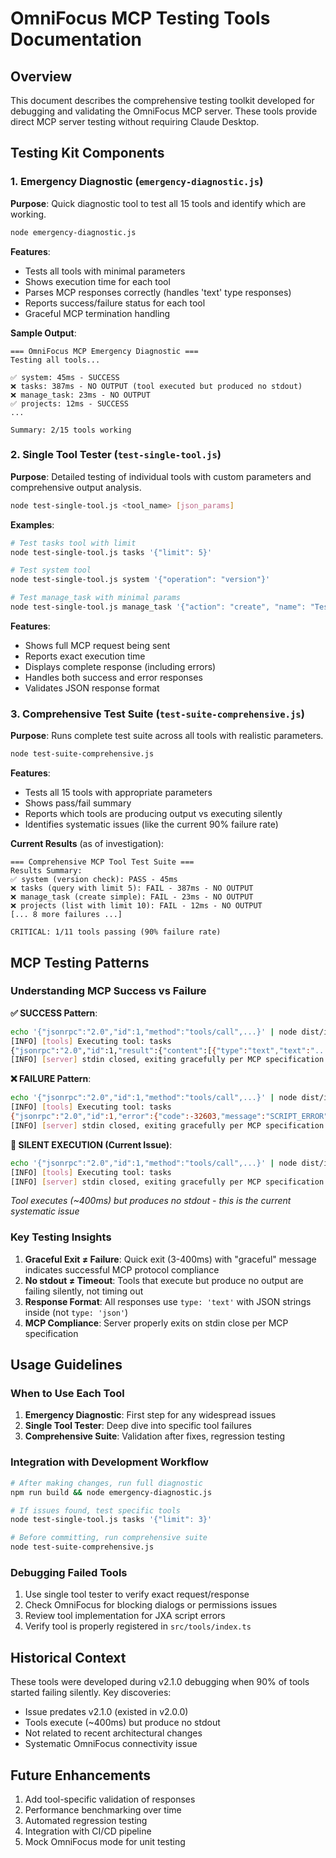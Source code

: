 # OmniFocus MCP Testing Tools Documentation

## Overview
This document describes the comprehensive testing toolkit developed for debugging and validating the OmniFocus MCP server. These tools provide direct MCP server testing without requiring Claude Desktop.

## Testing Kit Components

### 1. Emergency Diagnostic (`emergency-diagnostic.js`)
**Purpose**: Quick diagnostic tool to test all 15 tools and identify which are working.

```bash
node emergency-diagnostic.js
```

**Features**:
- Tests all tools with minimal parameters
- Shows execution time for each tool
- Parses MCP responses correctly (handles 'text' type responses)
- Reports success/failure status for each tool
- Graceful MCP termination handling

**Sample Output**:
```
=== OmniFocus MCP Emergency Diagnostic ===
Testing all tools...

✅ system: 45ms - SUCCESS
❌ tasks: 387ms - NO OUTPUT (tool executed but produced no stdout)
❌ manage_task: 23ms - NO OUTPUT
✅ projects: 12ms - SUCCESS
...

Summary: 2/15 tools working
```

### 2. Single Tool Tester (`test-single-tool.js`)
**Purpose**: Detailed testing of individual tools with custom parameters and comprehensive output analysis.

```bash
node test-single-tool.js <tool_name> [json_params]
```

**Examples**:
```bash
# Test tasks tool with limit
node test-single-tool.js tasks '{"limit": 5}'

# Test system tool 
node test-single-tool.js system '{"operation": "version"}'

# Test manage_task with minimal params
node test-single-tool.js manage_task '{"action": "create", "name": "Test task"}'
```

**Features**:
- Shows full MCP request being sent
- Reports exact execution time
- Displays complete response (including errors)
- Handles both success and error responses
- Validates JSON response format

### 3. Comprehensive Test Suite (`test-suite-comprehensive.js`)
**Purpose**: Runs complete test suite across all tools with realistic parameters.

```bash
node test-suite-comprehensive.js
```

**Features**:
- Tests all 15 tools with appropriate parameters
- Shows pass/fail summary
- Reports which tools are producing output vs executing silently
- Identifies systematic issues (like the current 90% failure rate)

**Current Results** (as of investigation):
```
=== Comprehensive MCP Tool Test Suite ===
Results Summary:
✅ system (version check): PASS - 45ms
❌ tasks (query with limit 5): FAIL - 387ms - NO OUTPUT
❌ manage_task (create simple): FAIL - 23ms - NO OUTPUT
❌ projects (list with limit 10): FAIL - 12ms - NO OUTPUT
[... 8 more failures ...]

CRITICAL: 1/11 tools passing (90% failure rate)
```

## MCP Testing Patterns

### Understanding MCP Success vs Failure

**✅ SUCCESS Pattern**:
```bash
echo '{"jsonrpc":"2.0","id":1,"method":"tools/call",...}' | node dist/index.js
[INFO] [tools] Executing tool: tasks
{"jsonrpc":"2.0","id":1,"result":{"content":[{"type":"text","text":"..."}]}}
[INFO] [server] stdin closed, exiting gracefully per MCP specification
```

**❌ FAILURE Pattern**:
```bash
echo '{"jsonrpc":"2.0","id":1,"method":"tools/call",...}' | node dist/index.js
[INFO] [tools] Executing tool: tasks
{"jsonrpc":"2.0","id":1,"error":{"code":-32603,"message":"SCRIPT_ERROR",...}}
[INFO] [server] stdin closed, exiting gracefully per MCP specification
```

**🚨 SILENT EXECUTION (Current Issue)**:
```bash
echo '{"jsonrpc":"2.0","id":1,"method":"tools/call",...}' | node dist/index.js
[INFO] [tools] Executing tool: tasks
[INFO] [server] stdin closed, exiting gracefully per MCP specification
```
*Tool executes (~400ms) but produces no stdout - this is the current systematic issue*

### Key Testing Insights

1. **Graceful Exit ≠ Failure**: Quick exit (3-400ms) with "graceful" message indicates successful MCP protocol compliance
2. **No stdout ≠ Timeout**: Tools that execute but produce no output are failing silently, not timing out
3. **Response Format**: All responses use `type: 'text'` with JSON strings inside (not `type: 'json'`)
4. **MCP Compliance**: Server properly exits on stdin close per MCP specification

## Usage Guidelines

### When to Use Each Tool

1. **Emergency Diagnostic**: First step for any widespread issues
2. **Single Tool Tester**: Deep dive into specific tool failures  
3. **Comprehensive Suite**: Validation after fixes, regression testing

### Integration with Development Workflow

```bash
# After making changes, run full diagnostic
npm run build && node emergency-diagnostic.js

# If issues found, test specific tools
node test-single-tool.js tasks '{"limit": 3}'

# Before committing, run comprehensive suite
node test-suite-comprehensive.js
```

### Debugging Failed Tools

1. Use single tool tester to verify exact request/response
2. Check OmniFocus for blocking dialogs or permissions issues
3. Review tool implementation for JXA script errors
4. Verify tool is properly registered in `src/tools/index.ts`

## Historical Context

These tools were developed during v2.1.0 debugging when 90% of tools started failing silently. Key discoveries:

- Issue predates v2.1.0 (existed in v2.0.0)
- Tools execute (~400ms) but produce no stdout
- Not related to recent architectural changes
- Systematic OmniFocus connectivity issue

## Future Enhancements

1. Add tool-specific validation of responses
2. Performance benchmarking over time
3. Automated regression testing
4. Integration with CI/CD pipeline
5. Mock OmniFocus mode for unit testing